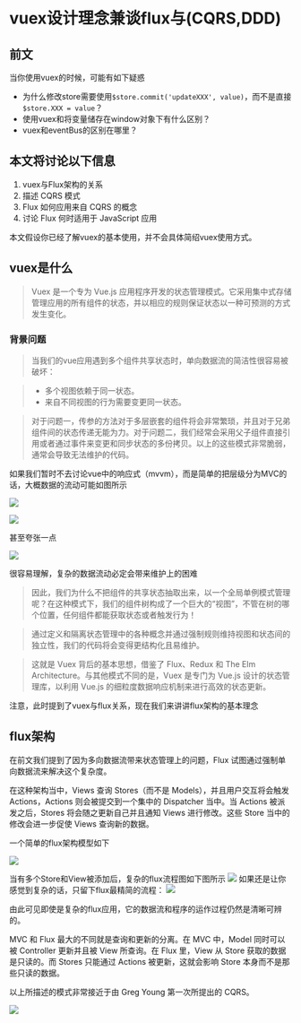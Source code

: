 # vuex设计理念兼谈flux与(CQRS,DDD)

## 前文

当你使用vuex的时候，可能有如下疑惑
- 为什么修改store需要使用`$store.commit('updateXXX', value)`，而不是直接`$store.XXX = value`？
- 使用vuex和将变量储存在window对象下有什么区别？
- vuex和eventBus的区别在哪里？

## 本文将讨论以下信息

1. vuex与Flux架构的关系
2. 描述 CQRS 模式
3. Flux 如何应用来自 CQRS 的概念
4. 讨论 Flux 何时适用于 JavaScript 应用

本文假设你已经了解vuex的基本使用，并不会具体简绍vuex使用方式。

## vuex是什么

> Vuex 是一个专为 Vue.js 应用程序开发的状态管理模式。它采用集中式存储管理应用的所有组件的状态，并以相应的规则保证状态以一种可预测的方式发生变化。

### 背景问题

>当我们的vue应用遇到多个组件共享状态时，单向数据流的简洁性很容易被破坏：

>- 多个视图依赖于同一状态。
>- 来自不同视图的行为需要变更同一状态。

>对于问题一，传参的方法对于多层嵌套的组件将会非常繁琐，并且对于兄弟组件间的状态传递无能为力。对于问题二，我们经常会采用父子组件直接引用或者通过事件来变更和同步状态的多份拷贝。以上的这些模式非常脆弱，通常会导致无法维护的代码。

如果我们暂时不去讨论vue中的响应式（mvvm），而是简单的把层级分为MVC的话，大概数据的流动可能如图所示

![](https://p6-juejin.byteimg.com/tos-cn-i-k3u1fbpfcp/3dcc368021204e5f8509aaa6bdb38073~tplv-k3u1fbpfcp-zoom-1.image)

![](https://p1-juejin.byteimg.com/tos-cn-i-k3u1fbpfcp/3e7880c3839840a7b13ca9d106a6319d~tplv-k3u1fbpfcp-zoom-1.image)

甚至夸张一点

![](https://p9-juejin.byteimg.com/tos-cn-i-k3u1fbpfcp/a81aebdaddc44615a53c926eb396e0f6~tplv-k3u1fbpfcp-zoom-1.image)

很容易理解，复杂的数据流动必定会带来维护上的困难

>因此，我们为什么不把组件的共享状态抽取出来，以一个全局单例模式管理呢？在这种模式下，我们的组件树构成了一个巨大的“视图”，不管在树的哪个位置，任何组件都能获取状态或者触发行为！

>通过定义和隔离状态管理中的各种概念并通过强制规则维持视图和状态间的独立性，我们的代码将会变得更结构化且易维护。

>这就是 Vuex 背后的基本思想，借鉴了 Flux、Redux 和 The Elm Architecture。与其他模式不同的是，Vuex 是专门为 Vue.js 设计的状态管理库，以利用 Vue.js 的细粒度数据响应机制来进行高效的状态更新。

注意，此时提到了vuex与flux关系，现在我们来讲讲flux架构的基本理念

## flux架构
在前文我们提到了因为多向数据流带来状态管理上的问题，Flux 试图通过强制单向数据流来解决这个复杂度。

在这种架构当中，Views 查询 Stores（而不是 Models），并且用户交互将会触发 Actions，Actions 则会被提交到一个集中的 Dispatcher 当中。当 Actions 被派发之后，Stores 将会随之更新自己并且通知 Views 进行修改。这些 Store 当中的修改会进一步促使 Views 查询新的数据。

一个简单的flux架构模型如下

![](https://p6-juejin.byteimg.com/tos-cn-i-k3u1fbpfcp/3c72b159254646edb0baae469219fb63~tplv-k3u1fbpfcp-zoom-1.image)

当有多个Store和View被添加后，复杂的flux流程图如下图所示
![](https://p6-juejin.byteimg.com/tos-cn-i-k3u1fbpfcp/bf2414de96b145c48e08f562bc7a2179~tplv-k3u1fbpfcp-zoom-1.image)
如果还是让你感觉到复杂的话，只留下flux最精简的流程：
![](https://p6-juejin.byteimg.com/tos-cn-i-k3u1fbpfcp/2d1b9a5d00164e6aa264fe60d571d765~tplv-k3u1fbpfcp-zoom-1.image)

由此可见即使是复杂的flux应用，它的数据流和程序的运作过程仍然是清晰可辨的。

MVC 和 Flux 最大的不同就是查询和更新的分离。在 MVC 中，Model 同时可以被 Controller 更新并且被 View 所查询。在 Flux 里，View 从 Store 获取的数据是只读的。而 Stores 只能通过 Actions 被更新，这就会影响 Store 本身而不是那些只读的数据。

以上所描述的模式非常接近于由 Greg Young 第一次所提出的 CQRS。

![](https://p3-juejin.byteimg.com/tos-cn-i-k3u1fbpfcp/3642ff8a91a043cb88224d033b5b7ddc~tplv-k3u1fbpfcp-zoom-1.image)